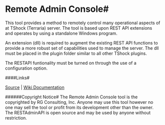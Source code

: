 # Remote Admin Console#
This tool provides a method to remotely control many operational aspects of at TShock (Terraria) server. The tool is based upon REST API extensions and operates by using a standalone Windows program.

An extension (dll) is required to augment the existing REST API functions to provide a more robust set of capabilities used to manage the server. The dll must be placed in the plugin folder similar to all other TShock plugins.

The RESTAPI funtionality must be turned on through the use of a configuration option. 
 
####Links#

[Source](https://github.com/Grandpa-G/RemoteAdminConsole) | 
[Wiki Documentation](https://github.com/Grandpa-G/RemoteAdminConsole/wiki/Remote-Admin-Console-Overview)

######Copyright Notice#
The Remote Admin Console tool is the copyrighted by RG Consulting, Inc. Anyone may use this tool however no one may sell the tool or profit from its development other than the owner. The RESTAdminAPI is open source and may be used by anyone without restriction.

